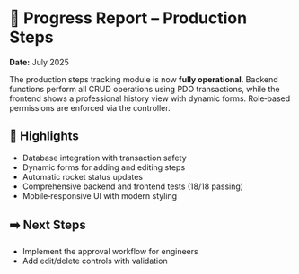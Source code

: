 # 📄 Progress Report – Production Steps

**Date:** July 2025

The production steps tracking module is now **fully operational**. Backend functions perform all CRUD operations using PDO transactions, while the frontend shows a professional history view with dynamic forms. Role‑based permissions are enforced via the controller.

## 🔑 Highlights

- Database integration with transaction safety
- Dynamic forms for adding and editing steps
- Automatic rocket status updates
- Comprehensive backend and frontend tests (18/18 passing)
- Mobile‑responsive UI with modern styling

## ➡️ Next Steps

- Implement the approval workflow for engineers
- Add edit/delete controls with validation
